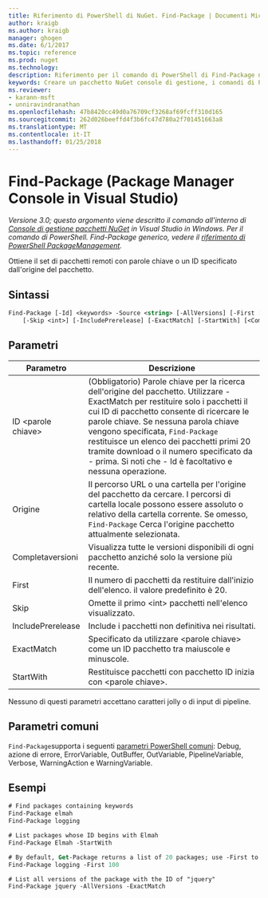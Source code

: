 ```yaml
---
title: Riferimento di PowerShell di NuGet. Find-Package | Documenti Microsoft
author: kraigb
ms.author: kraigb
manager: ghogen
ms.date: 6/1/2017
ms.topic: reference
ms.prod: nuget
ms.technology: 
description: Riferimento per il comando di PowerShell di Find-Package nella Console di gestione pacchetti NuGet in Visual Studio.
keywords: Creare un pacchetto NuGet console di gestione, i comandi di Powershell di NuGet, riferimento di Powershell di NuGet, Find-Package
ms.reviewer:
- karann-msft
- unniravindranathan
ms.openlocfilehash: 47b8420cc49d0a76709cf3268af69fcff310d165
ms.sourcegitcommit: 262d026beeffd4f3b6fc47d780a2f701451663a8
ms.translationtype: MT
ms.contentlocale: it-IT
ms.lasthandoff: 01/25/2018
---
```

# <a name="find-package-package-manager-console-in-visual-studio"></a>Find-Package (Package Manager Console in Visual Studio)

*Versione 3.0; questo argomento viene descritto il comando all'interno di [Console di gestione pacchetti NuGet](Package-Manager-Console.md) in Visual Studio in Windows. Per il comando di PowerShell. Find-Package generico, vedere il [riferimento di PowerShell PackageManagement](/powershell/module/packagemanagement/?view=powershell-6).*

Ottiene il set di pacchetti remoti con parole chiave o un ID specificato dall'origine del pacchetto.

## <a name="syntax"></a>Sintassi

```ps
Find-Package [-Id] <keywords> -Source <string> [-AllVersions] [-First [<int>]]
    [-Skip <int>] [-IncludePrerelease] [-ExactMatch] [-StartWith] [<CommonParameters>]
```

## <a name="parameters"></a>Parametri

| Parametro | Descrizione |
| --- | --- |
| ID &lt;parole chiave&gt; | (Obbligatorio) Parole chiave per la ricerca dell'origine del pacchetto. Utilizzare - ExactMatch per restituire solo i pacchetti il cui ID di pacchetto consente di ricercare le parole chiave. Se nessuna parola chiave vengono specificata, `Find-Package` restituisce un elenco dei pacchetti primi 20 tramite download o il numero specificato da - prima. Si noti che - Id è facoltativo e nessuna operazione. |
| Origine | Il percorso URL o una cartella per l'origine del pacchetto da cercare. I percorsi di cartella locale possono essere assoluto o relativo della cartella corrente. Se omesso, `Find-Package` Cerca l'origine pacchetto attualmente selezionata. |
| Completaversioni | Visualizza tutte le versioni disponibili di ogni pacchetto anziché solo la versione più recente. |
| First | Il numero di pacchetti da restituire dall'inizio dell'elenco. il valore predefinito è 20. |
| Skip | Omette il primo &lt;int&gt; pacchetti nell'elenco visualizzato.  |
| IncludePrerelease | Include i pacchetti non definitiva nei risultati. |
| ExactMatch | Specificato da utilizzare &lt;parole chiave&gt; come un ID pacchetto tra maiuscole e minuscole. |
| StartWith | Restituisce pacchetti con pacchetto ID inizia con &lt;parole chiave&gt;. |

Nessuno di questi parametri accettano caratteri jolly o di input di pipeline.

## <a name="common-parameters"></a>Parametri comuni

`Find-Package`supporta i seguenti [parametri PowerShell comuni](http://go.microsoft.com/fwlink/?LinkID=113216): Debug, azione di errore, ErrorVariable, OutBuffer, OutVariable, PipelineVariable, Verbose, WarningAction e WarningVariable.

## <a name="examples"></a>Esempi

```ps
# Find packages containing keywords
Find-Package elmah
Find-Package logging

# List packages whose ID begins with Elmah
Find-Package Elmah -StartWith

# By default, Get-Package returns a list of 20 packages; use -First to show more
Find-Package logging -First 100

# List all versions of the package with the ID of "jquery"
Find-Package jquery -AllVersions -ExactMatch
```
